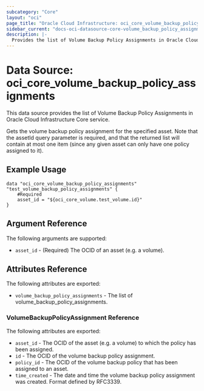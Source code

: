 ```yaml
---
subcategory: "Core"
layout: "oci"
page_title: "Oracle Cloud Infrastructure: oci_core_volume_backup_policy_assignments"
sidebar_current: "docs-oci-datasource-core-volume_backup_policy_assignments"
description: |-
  Provides the list of Volume Backup Policy Assignments in Oracle Cloud Infrastructure Core service
---
```


# Data Source: oci_core_volume_backup_policy_assignments
This data source provides the list of Volume Backup Policy Assignments in Oracle Cloud Infrastructure Core service.

Gets the volume backup policy assignment for the specified asset. Note that the
assetId query parameter is required, and that the returned list will contain at most
one item (since any given asset can only have one policy assigned to it).


## Example Usage

```hcl
data "oci_core_volume_backup_policy_assignments" "test_volume_backup_policy_assignments" {
	#Required
	asset_id = "${oci_core_volume.test_volume.id}"
}
```

## Argument Reference

The following arguments are supported:

* `asset_id` - (Required) The OCID of an asset (e.g. a volume).


## Attributes Reference

The following attributes are exported:

* `volume_backup_policy_assignments` - The list of volume_backup_policy_assignments.

### VolumeBackupPolicyAssignment Reference

The following attributes are exported:

* `asset_id` - The OCID of the asset (e.g. a volume) to which the policy has been assigned.
* `id` - The OCID of the volume backup policy assignment.
* `policy_id` - The OCID of the volume backup policy that has been assigned to an asset.
* `time_created` - The date and time the volume backup policy assignment was created. Format defined by RFC3339. 

